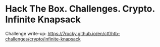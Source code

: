 # Hack The Box. Challenges. Crypto. Infinite Knapsack

Challenge write-up: https://7rocky.github.io/en/ctf/htb-challenges/crypto/infinite-knapsack
